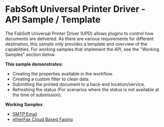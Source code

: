 # FabSoft Universal Printer Driver - API Sample / Template
The FabSoft Universal Printer Driver (UPD) allows plugins to control how documents are delivered. As there are various requirements for different destination, this sample only provides a template and overview of the capabilities. For working samples that implement the API, see the "Working Samples" section below.

**This sample demonstrates:**

* Creating the properties available in the workflow.
* Creating a custom filter to clean data.
* Submitting the printed document to a back-end location/service.
* Refreshing the status (For scenarios where the status is not available at the time of submission).


**Working Samples**
* [SMTP Email](https://github.com/fabsoft-upd/SmtpEmail)
* [etherFax Cloud Based Faxing](https://github.com/fabsoft-upd/etherfax)